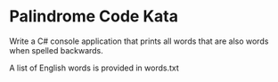 ﻿# Palindrome Code Kata 

Write a C# console application that prints all words that are also words when spelled backwards.

A list of English words is provided in words.txt

